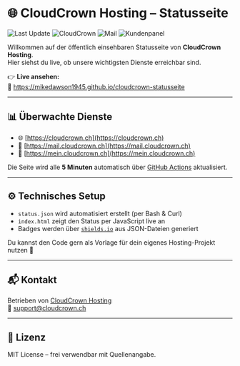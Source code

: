 # 🌐 CloudCrown Hosting – Statusseite

![Last Update](https://img.shields.io/endpoint?url=https://mikedawson1945.github.io/cloudcrown-statusseite/badge-last-updated.json)
![CloudCrown](https://img.shields.io/endpoint?url=https://mikedawson1945.github.io/cloudcrown-statusseite/badge-cloudcrown.json)
![Mail](https://img.shields.io/endpoint?url=https://mikedawson1945.github.io/cloudcrown-statusseite/badge-mail.json)
![Kundenpanel](https://img.shields.io/endpoint?url=https://mikedawson1945.github.io/cloudcrown-statusseite/badge-panel.json)

Willkommen auf der öffentlich einsehbaren Statusseite von **CloudCrown Hosting**.  
Hier siehst du live, ob unsere wichtigsten Dienste erreichbar sind.

👉 **Live ansehen:**  
🔗 https://mikedawson1945.github.io/cloudcrown-statusseite

---

## 📊 Überwachte Dienste

- 🌐 [https://cloudcrown.ch](https://cloudcrown.ch)
- 📧 [https://mail.cloudcrown.ch](https://mail.cloudcrown.ch)
- 👤 [https://mein.cloudcrown.ch](https://mein.cloudcrown.ch)

Die Seite wird alle **5 Minuten** automatisch über [GitHub Actions](https://github.com/features/actions) aktualisiert.

---

## ⚙️ Technisches Setup

- `status.json` wird automatisiert erstellt (per Bash & Curl)
- `index.html` zeigt den Status per JavaScript live an
- Badges werden über [`shields.io`](https://shields.io) aus JSON-Dateien generiert

Du kannst den Code gern als Vorlage für dein eigenes Hosting-Projekt nutzen 🎯

---

## 📬 Kontakt

Betrieben von [CloudCrown Hosting](https://www.cloudcrown.ch)  
📧 support@cloudcrown.ch

---

## 📄 Lizenz

MIT License – frei verwendbar mit Quellenangabe.
